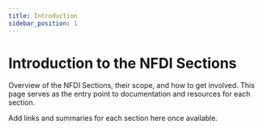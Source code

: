 ```yaml
---
title: Introduction
sidebar_position: 1
---
```


# Introduction to the NFDI Sections

Overview of the NFDI Sections, their scope, and how to get involved. This page serves as the entry point to documentation and resources for each section.

Add links and summaries for each section here once available.

